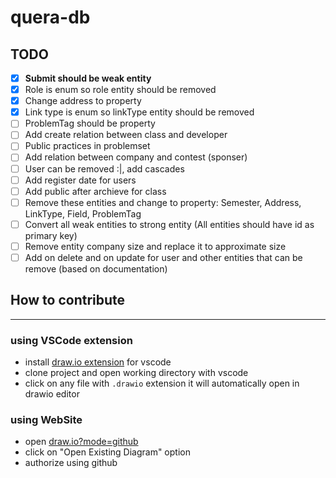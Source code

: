 # quera-db
## TODO
- [X] **Submit should be weak entity**
- [X] Role is enum so role entity should be removed
- [X] Change address to property
- [X] Link type is enum so linkType entity should be removed 
- [ ] ProblemTag should be property
- [ ] Add create relation between class and developer
- [ ] Public practices in problemset
- [ ] Add relation between company and contest (sponser)
- [ ] User can be removed :|, add cascades
- [ ] Add register date for users
- [ ] Add public after archieve for class
- [ ] Remove these entities and change to property: Semester, Address, LinkType, Field, ProblemTag
- [ ] Convert all weak entities to strong entity (All entities should have id as primary key)
- [ ] Remove entity company size and replace it to approximate size
- [ ] Add on delete and on update for user and other entities that can be remove (based on documentation)

## How to contribute
---
### using VSCode extension
- install [draw.io extension](https://marketplace.visualstudio.com/items?itemName=hediet.vscode-drawio) for vscode
- clone project and open working directory with vscode
- click on any file with `.drawio` extension it will automatically open in drawio editor
### using WebSite
- open [draw.io?mode=github](https://draw.io/?mode=github)
- click on "Open Existing Diagram" option
- authorize using github
